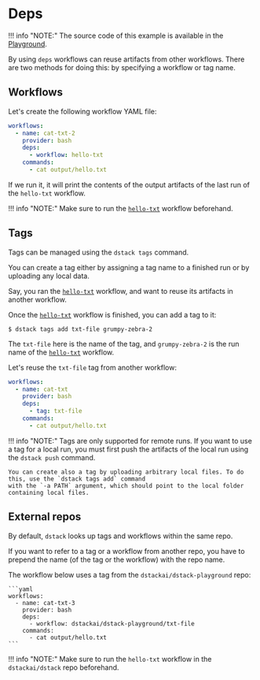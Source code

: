 # Deps

!!! info "NOTE:"
The source code of this example is available in the [Playground](../playground.md).

By using `deps` workflows can reuse artifacts from other workflows. There are two methods for doing this: by specifying
a workflow or tag name.

## Workflows

Let's create the following workflow YAML file:

<div editor-title=".dstack/workflows/deps.yaml"> 

```yaml
workflows:
  - name: cat-txt-2
    provider: bash
    deps:
      - workflow: hello-txt
    commands:
      - cat output/hello.txt
```

</div>

If we run it, it will print the contents of the output artifacts of the last run of the `hello-txt` workflow.

!!! info "NOTE:"
Make sure to run the [`hello-txt`](artifacts.md) workflow beforehand.

## Tags

Tags can be managed using the `dstack tags` command.

You can create a tag either by assigning a tag name to a finished run or by uploading any local data.

Say, you ran the [`hello-txt`](artifacts.md) workflow, and want to reuse its artifacts in another workflow.

Once the [`hello-txt`](artifacts.md) workflow is finished, you can add a tag to it:

<div class="termy">

```shell
$ dstack tags add txt-file grumpy-zebra-2
```

</div>

The `txt-file` here is the name of the tag, and `grumpy-zebra-2` is the run name of the
[`hello-txt`](artifacts.md) workflow.

Let's reuse the `txt-file` tag from another workflow:

<div editor-title=".dstack/workflows/deps.yaml"> 

```yaml
workflows:
  - name: cat-txt
    provider: bash
    deps:
      - tag: txt-file
    commands:
      - cat output/hello.txt
```

</div>

!!! info "NOTE:"
Tags are only supported for remote runs. If you want to use a tag for a local run, you must first push the
artifacts of the local run using the `dstack push` command.

    You can create also a tag by uploading arbitrary local files. To do this, use the `dstack tags add` command 
    with the `-a PATH` argument, which should point to the local folder containing local files.

## External repos

By default, `dstack` looks up tags and workflows within the same repo.

If you want to refer to a tag or a workflow from another repo,
you have to prepend the name (of the tag or the workflow) with the repo name.

The workflow below uses a tag from the `dstackai/dstack-playground` repo:

<div editor-title=".dstack/workflows/deps.yaml"> 

    ```yaml
    workflows:
      - name: cat-txt-3
        provider: bash
        deps:
          - workflow: dstackai/dstack-playground/txt-file
        commands:
          - cat output/hello.txt
    ```

</div>

!!! info "NOTE:"
Make sure to run the `hello-txt` workflow in the `dstackai/dstack` repo beforehand.
